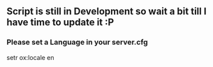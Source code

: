 ## Script is still in Development so wait a bit till I have time to update it :P
### Please set a Language in your server.cfg
setr ox:locale en
